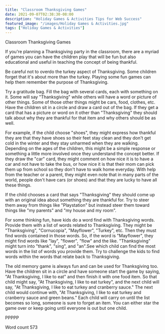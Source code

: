 ```yaml
---
title: "Classroom Thanksgiving Games"
date: 2021-09-07T02:38:30-08:00
description: "Holiday Games & Activities Tips for Web Success"
featured_image: "/images/Holiday Games & Activities.jpg"
tags: ["Holiday Games & Activities"]
---
```


Classroom Thanksgiving Games

If you're planning a Thanksgiving party in the classroom, there are a myriad of games you can have the children play that will be fun but also educational and useful in teaching the concept of being thankful. 

Be careful not to overdo the turkey aspect of Thanksgiving. Some children forget that it's about more than the turkey. Playing some fun games can help them remember the purpose of Thanksgiving. 

Try a gratitude bag. Fill the bag with several cards, each with something on it. Some will say "Thanksgiving" while others will have a word or picture of other things. Some of those other things might be cars, food, clothes, etc. Have the children sit in a circle and draw a card out of the bag. If they get a card that has a picture or word on it other than "Thanksgiving" they should talk about why they are thankful for that item and why others should be as well. 

For example, if the child choose "shoes", they might express how thankful they are that they have shoes so their feet stay clean and they don't get cold in the winter and they stay unharmed when they are walking. Depending on the ages of the children, this might be a simple response or something a little more involved once they understand the concept better.  If they draw the "car" card, they might comment on how nice it is to have a car and not have to take the bus, or how nice it is that their mom can pick them up from school so they don't have to walk home everyday. With help from the teacher or a parent, they might even note that in many parts of the world, people don't have cars (or shoes) and that they are lucky to have all these things.

If the child chooses a card that says "Thanksgiving" they should come up with an original idea about something they are thankful for. Try to steer them away from things like "Playstation" but instead steer them toward things like "my parents" and "my house and my room".

For some thinking fun, have kids do a word find with Thanksgiving words. Provide them with a list of words related to Thanksgiving. They might be "Thanksgiving", "Cornucopia", "Mayflower", "Turkey", etc. Then they must find words contained in those words. So, if the word is "Mayflower", they might find words like "lay", "flower", "flow" and the like. "Thanksgiving" might turn into "thank", "sing", and "an".See which child can find the most words in the list of words you provide them. Try to challenge the kids to find words within the words that relate back to Thanksgiving.

The old memory game is always fun and can be used for Thanksgiving too. Have the children sit in a circle and have someone start the game by saying, "At Thanksgiving, I like to eat" and then finish it with one food item. So that child might say, "At Thanksgiving, I like to eat turkey", and the next child will say, "At Thanksgiving, I like to eat turkey and cranberry sauce." The next child would continue with, "At Thanksgiving, I like to eat turkey and cranberry sauce and green beans." Each child will carry on until the list becomes so long, someone is sure to forget an item. You can either star the game over or keep going until everyone is out but one child.

PPPPP

Word count 573







